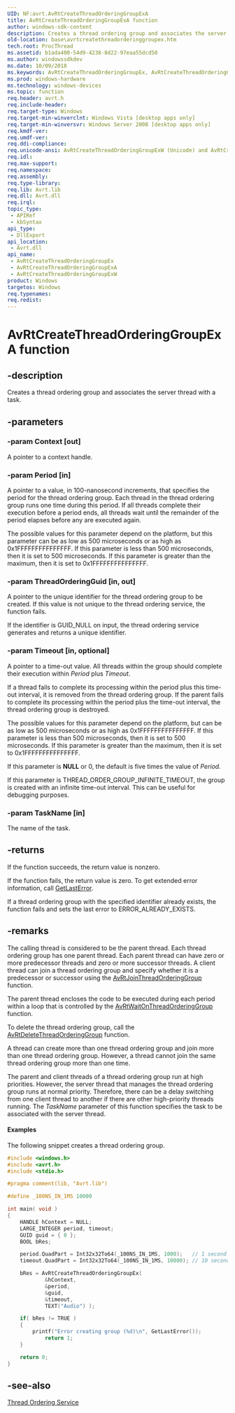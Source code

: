 ```yaml
---
UID: NF:avrt.AvRtCreateThreadOrderingGroupExA
title: AvRtCreateThreadOrderingGroupExA function
author: windows-sdk-content
description: Creates a thread ordering group and associates the server thread with a task.
old-location: base\avrtcreatethreadorderinggroupex.htm
tech.root: ProcThread
ms.assetid: b1ada400-54d9-4238-8d22-97eaa55dcd50
ms.author: windowssdkdev
ms.date: 10/09/2018
ms.keywords: AvRtCreateThreadOrderingGroupEx, AvRtCreateThreadOrderingGroupEx function, AvRtCreateThreadOrderingGroupExA, AvRtCreateThreadOrderingGroupExW, avrt/AvRtCreateThreadOrderingGroupEx, avrt/AvRtCreateThreadOrderingGroupExA, avrt/AvRtCreateThreadOrderingGroupExW, base.avrtcreatethreadorderinggroupex
ms.prod: windows-hardware
ms.technology: windows-devices
ms.topic: function
req.header: avrt.h
req.include-header: 
req.target-type: Windows
req.target-min-winverclnt: Windows Vista [desktop apps only]
req.target-min-winversvr: Windows Server 2008 [desktop apps only]
req.kmdf-ver: 
req.umdf-ver: 
req.ddi-compliance: 
req.unicode-ansi: AvRtCreateThreadOrderingGroupExW (Unicode) and AvRtCreateThreadOrderingGroupExA (ANSI)
req.idl: 
req.max-support: 
req.namespace: 
req.assembly: 
req.type-library: 
req.lib: Avrt.lib
req.dll: Avrt.dll
req.irql: 
topic_type:
 - APIRef
 - kbSyntax
api_type:
 - DllExport
api_location:
 - Avrt.dll
api_name:
 - AvRtCreateThreadOrderingGroupEx
 - AvRtCreateThreadOrderingGroupExA
 - AvRtCreateThreadOrderingGroupExW
product: Windows
targetos: Windows
req.typenames: 
req.redist: 
---
```


# AvRtCreateThreadOrderingGroupExA function


## -description


Creates a thread ordering group and associates the server thread with a task.


## -parameters




### -param Context [out]

A pointer to a context handle.


### -param Period [in]

A pointer to a value, in 100-nanosecond increments, that specifies the period for the thread ordering group. Each thread in the thread ordering group runs one time during this period. If all threads complete their execution before a period ends, all threads wait until the remainder of the period elapses before any are executed again.

The possible values for this parameter depend on the platform, but this parameter can be as low as 500 microseconds or as high as 0x1FFFFFFFFFFFFFFF. If this parameter is less than 500 microseconds, then it is set to 500 microseconds. If this parameter is greater than the maximum, then it is set to 0x1FFFFFFFFFFFFFFF.


### -param ThreadOrderingGuid [in, out]

A pointer to the unique identifier for the thread ordering group to be created. If this value is not unique to the thread ordering service, the function fails.

If the identifier is GUID_NULL on input, the thread ordering service generates and returns a unique identifier.


### -param Timeout [in, optional]

A pointer to a time-out value. All threads within the group should complete their execution within <i>Period</i> plus <i>Timeout</i>.

If a thread fails to complete its processing within the period plus this time-out interval, it is removed from the thread ordering group. If the parent fails to complete its processing within the period plus the time-out interval, the thread ordering group is destroyed.

The possible values for this parameter depend on the platform, but can be as low as 500 microseconds or as high as 0x1FFFFFFFFFFFFFFF. If this parameter is less than 500 microseconds, then it is set to 500 microseconds. If this parameter is greater than the maximum, then it is set to 0x1FFFFFFFFFFFFFFF.

If this parameter is <b>NULL</b> or 0, the default is five times the value of <i>Period</i>.

If this parameter is THREAD_ORDER_GROUP_INFINITE_TIMEOUT, the group is created with an infinite time-out interval. This can be useful for debugging purposes.


### -param TaskName [in]

The name of the task.


## -returns



If the function succeeds, the return value is nonzero.

If the function fails, the return value is zero. To get extended error information, call 
<a href="https://msdn.microsoft.com/d852e148-985c-416f-a5a7-27b6914b45d4">GetLastError</a>.

If a thread ordering group with the specified identifier already exists, the function fails and sets the last error to ERROR_ALREADY_EXISTS.




## -remarks



The calling thread is considered to be the parent thread. Each thread ordering group has one parent thread. Each parent thread can have zero or more predecessor threads and zero or more successor threads. A client thread can join a thread ordering group and specify whether it is a predecessor or successor using the <a href="https://msdn.microsoft.com/76e70f91-750e-49c8-8ddf-e8eddd150aa4">AvRtJoinThreadOrderingGroup</a> function.

The parent thread encloses the code to be executed during each period within a loop that is controlled by the <a href="https://msdn.microsoft.com/11318ce3-d938-4bb5-adb1-28dd15e8cd80">AvRtWaitOnThreadOrderingGroup</a> function.

To delete the thread ordering group, call the <a href="https://msdn.microsoft.com/fa881a0f-3087-4605-9c42-880f6694c018">AvRtDeleteThreadOrderingGroup</a> function.

A thread can create more than one thread ordering group and join more than one thread ordering group. However, a thread cannot join the same thread ordering group more than one time.

The parent and client threads of a thread ordering group run at high priorities. However, the server thread that manages the thread ordering group runs at normal priority. Therefore, there can be a delay switching from one client thread to another if there are other high-priority threads running. The <i>TaskName</i> parameter of this function specifies the task to be associated with the server thread.


#### Examples

The following snippet creates a thread ordering group.


```cpp
#include <windows.h>
#include <avrt.h>
#include <stdio.h>

#pragma comment(lib, "Avrt.lib")

#define _100NS_IN_1MS 10000

int main( void )
{
    HANDLE hContext = NULL;
    LARGE_INTEGER period, timeout;
    GUID guid = { 0 };
    BOOL bRes;

    period.QuadPart = Int32x32To64(_100NS_IN_1MS, 1000);   // 1 second
    timeout.QuadPart = Int32x32To64(_100NS_IN_1MS, 10000); // 10 seconds

    bRes = AvRtCreateThreadOrderingGroupEx( 
            &hContext,
            &period,
            &guid,
            &timeout,
            TEXT("Audio") );

    if( bRes != TRUE )
    {
        printf("Error creating group (%d)\n", GetLastError());
            return 1;
    }

    return 0;
}

```





## -see-also




<a href="https://msdn.microsoft.com/5c37873a-ced4-447e-a6e1-55cfa8ab24b4">Thread Ordering Service</a>
 

 

